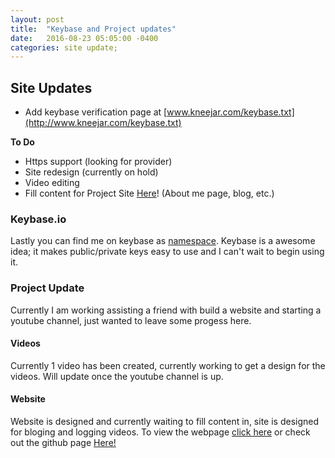 ```yaml
---
layout: post
title:  "Keybase and Project updates"
date:   2016-08-23 05:05:00 -0400
categories: site update;
---
```


## Site Updates

* Add keybase verification page at [www.kneejar.com/keybase.txt](http://www.kneejar.com/keybase.txt)


**To Do**

* Https support (looking for provider)
* Site redesign (currently on hold)
* Video editing
* Fill content for Project Site [Here](https://github.com/jordansite/jekyll-vlog)! (About me page, blog, etc.)

### Keybase.io

Lastly you can find me on keybase as [namespace](https://www.keybase.io/namespace). Keybase is a awesome idea; it makes public/private keys easy to use and I can't wait to begin using it.

### Project Update

Currently I am working assisting a friend with build a website and starting a youtube channel, just wanted to leave some progess here.

#### Videos
Currently 1 video has been created, currently working to get a design for the videos. Will update once the youtube channel is up.

#### Website
Website is designed and currently waiting to fill content in, site is designed for bloging and logging videos.
To view the webpage [click here](https://jordansite.github.io/jekyll-vlog) or check out the github page [Here!](https://github.com/jordansite/jekyll-vlog)
